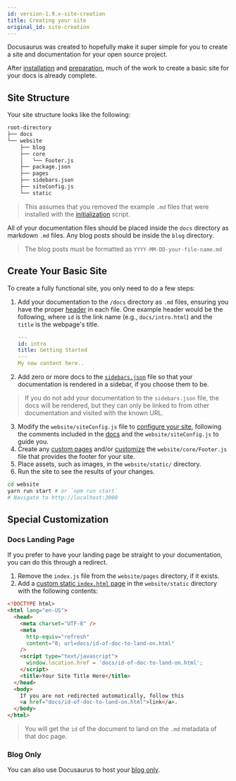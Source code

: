 ```yaml
---
id: version-1.9.x-site-creation
title: Creating your site
original_id: site-creation
---
```


Docusaurus was created to hopefully make it super simple for you to create a site and documentation for your open source project.

After [installation](getting-started-installation.md) and [preparation](getting-started-preparation.md), much of the work to create a basic site for your docs is already complete.

## Site Structure

Your site structure looks like the following:

```bash
root-directory
├── docs
└── website
    ├── blog
    ├── core
    │   └── Footer.js
    ├── package.json
    ├── pages
    ├── sidebars.json
    ├── siteConfig.js
    └── static
```

> This assumes that you removed the example `.md` files that were installed with the [initialization](getting-started-installation.md) script.

All of your documentation files should be placed inside the `docs` directory as markdown `.md` files. Any blog posts should be inside the `blog` directory.

> The blog posts must be formatted as `YYYY-MM-DD-your-file-name.md`

## Create Your Basic Site

To create a fully functional site, you only need to do a few steps:

1.  Add your documentation to the `/docs` directory as `.md` files, ensuring you have the proper [header](api-doc-markdown.md#documents) in each file. One example header would be the following, where `id` is the link name (e.g., `docs/intro.html`) and the `title` is the webpage's title.

    ```yaml
    ---
    id: intro
    title: Getting Started
    ---
    My new content here..
    ```

1.  Add zero or more docs to the [`sidebars.json`](guides-navigation.md#adding-docs-to-a-sidebar) file so that your documentation is rendered in a sidebar, if you choose them to be.

> If you do not add your documentation to the `sidebars.json` file, the docs will be rendered, but they can only be linked to from other documentation and visited with the known URL.

3.  Modify the `website/siteConfig.js` file to [configure your site](api-site-config.md), following the comments included in the [docs](api-site-config.md) and the `website/siteConfig.js` to guide you.
1.  Create any [custom pages](guides-custom-pages.md#customizing-your-site-footer) and/or [customize](guides-custom-pages.md#customizing-your-site-footer) the `website/core/Footer.js` file that provides the footer for your site.
1.  Place assets, such as images, in the `website/static/` directory.
1.  Run the site to see the results of your changes.

```bash
cd website
yarn run start # or `npm run start`
# Navigate to http://localhost:3000
```

## Special Customization

### Docs Landing Page

If you prefer to have your landing page be straight to your documentation, you can do this through a redirect.

1.  Remove the `index.js` file from the `website/pages` directory, if it exists.
1.  Add a [custom static `index.html` page](guides-custom-pages.md#adding-static-pages) in the `website/static` directory with the following contents:

```html
<!DOCTYPE html>
<html lang="en-US">
  <head>
    <meta charset="UTF-8" />
    <meta
      http-equiv="refresh"
      content="0; url=docs/id-of-doc-to-land-on.html"
    />
    <script type="text/javascript">
      window.location.href = 'docs/id-of-doc-to-land-on.html';
    </script>
    <title>Your Site Title Here</title>
  </head>
  <body>
    If you are not redirected automatically, follow this
    <a href="docs/id-of-doc-to-land-on.html">link</a>.
  </body>
</html>
```

> You will get the `id` of the document to land on the `.md` metadata of that doc page.

### Blog Only

You can also use Docusaurus to host your [blog only](guides-blog.md#i-want-to-run-in-blog-only-mode).
